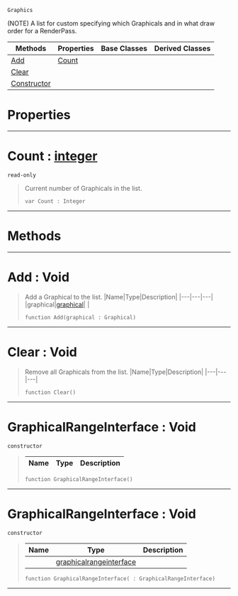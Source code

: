  `Graphics`

(NOTE) A list for custom specifying which Graphicals and in what draw order for a RenderPass.

|Methods|Properties|Base Classes|Derived Classes|
|---|---|---|---|
|[ Add](https://github.com/ZilchEngine/ZilchDocs/blob/master/code_reference/class_reference/graphicalrangeinterface.md#add-void)|[ Count](https://github.com/ZilchEngine/ZilchDocs/blob/master/code_reference/class_reference/graphicalrangeinterface.md#count-zilch-engine-docume)| | |
|[ Clear](https://github.com/ZilchEngine/ZilchDocs/blob/master/code_reference/class_reference/graphicalrangeinterface.md#clear-void)| | | |
|[ Constructor](https://github.com/ZilchEngine/ZilchDocs/blob/master/code_reference/class_reference/graphicalrangeinterface.md#graphicalrangeinterface)| | | |


 #  Properties


---  
 #  Count : [integer](https://github.com/ZilchEngine/ZilchDocs/blob/master/code_reference/nada_base_types/integer.md)

 `read-only`

> Current number of Graphicals in the list.
> ``` lang=cpp, name=Nada
> var Count : Integer


---  
 #  Methods


---  
 #  Add : Void

> Add a Graphical to the list.
> |Name|Type|Description|
> |---|---|---|
> |graphical|[graphical](https://github.com/ZilchEngine/ZilchDocs/blob/master/code_reference/class_reference/graphical.md)| |
> ``` lang=cpp, name=Nada
> function Add(graphical : Graphical)
> ``` 


---  
 #  Clear : Void

> Remove all Graphicals from the list.
> |Name|Type|Description|
> |---|---|---|
> ``` lang=cpp, name=Nada
> function Clear()
> ``` 


---  
 #  GraphicalRangeInterface : Void

 `constructor`

> 
> |Name|Type|Description|
> |---|---|---|
> ``` lang=cpp, name=Nada
> function GraphicalRangeInterface()
> ``` 


---  
 #  GraphicalRangeInterface : Void

 `constructor`

> 
> |Name|Type|Description|
> |---|---|---|
> ||[graphicalrangeinterface](https://github.com/ZilchEngine/ZilchDocs/blob/master/code_reference/class_reference/graphicalrangeinterface.md)| |
> ``` lang=cpp, name=Nada
> function GraphicalRangeInterface( : GraphicalRangeInterface)
> ``` 


---  
 

 